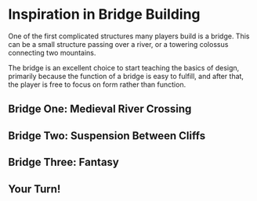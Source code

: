 # Inspiration in Bridge Building

One of the first complicated structures many players build is a bridge. This can be a small structure passing over a river, or a towering colossus connecting two mountains.

The bridge is an excellent choice to start teaching the basics of design, primarily because the function of a bridge is easy to fulfill, and after that, the player is free to focus on form rather than function.

## Bridge One: Medieval River Crossing

## Bridge Two: Suspension Between Cliffs

## Bridge Three: Fantasy

## Your Turn!
